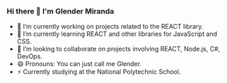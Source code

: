 ### Hi there 👋 I'm Glender Miranda

<!--**GlenderM04/GlenderM04** is a ✨ _special_ ✨ repository because its `README.md` (this file) appears on your GitHub profile.

Here are some ideas to get you started:-->

- 🔭 I’m currently working on projects related to the REACT library.
- 🌱 I’m currently learning REACT and other libraries for JavaScript and CSS.
- 👯 I’m looking to collaborate on projects involving REACT, Node.js, C#, DevOps.
- 😄 Pronouns: You can just call me Glender.
- ⚡ Currently studying at the National Polytechnic School.
